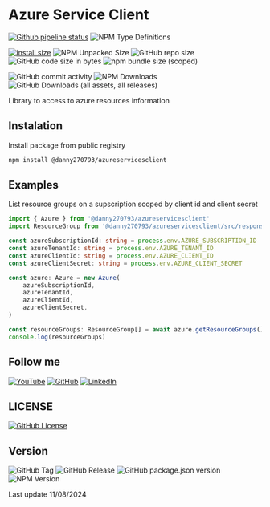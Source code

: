 # Azure Service Client

[![Github pipeline status](https://github.com/danny270793/AzureServiceClient/actions/workflows/releaser.yaml/badge.svg)](https://github.com/danny270793/AzureServiceClient/actions/workflows/releaser.yaml)
![NPM Type Definitions](https://img.shields.io/npm/types/@danny270793/azureservicesclient)

[![install size](https://packagephobia.com/badge?p=@danny270793/AzureServiceClient)](https://packagephobia.com/result?p=@danny270793/azureservicesclient)
![NPM Unpacked Size](https://img.shields.io/npm/unpacked-size/@danny270793/azureservicesclient)
![GitHub repo size](https://img.shields.io/github/repo-size/danny270793/AzureServiceClient)
![GitHub code size in bytes](https://img.shields.io/github/languages/code-size/danny270793/AzureServiceClient)
![npm bundle size (scoped)](https://img.shields.io/bundlephobia/min/@danny270793/azureservicesclient)

![GitHub commit activity](https://img.shields.io/github/commit-activity/m/danny270793/AzureServiceClient)
![NPM Downloads](https://img.shields.io/npm/dy/@danny270793/azureservicesclient)
![GitHub Downloads (all assets, all releases)](https://img.shields.io/github/downloads/danny270793/AzureServiceClient/total)

Library to access to azure resources information

## Instalation

Install package from public registry

```bash
npm install @danny270793/azureservicesclient
```

## Examples

List resource groups on a supscription scoped by client id and client secret

```ts
import { Azure } from '@danny270793/azureservicesclient'
import ResourceGroup from '@danny270793/azureservicesclient/src/responses/resource-group'

const azureSubscriptionId: string = process.env.AZURE_SUBSCRIPTION_ID
const azureTenantId: string = process.env.AZURE_TENANT_ID
const azureClientId: string = process.env.AZURE_CLIENT_ID
const azureClientSecret: string = process.env.AZURE_CLIENT_SECRET

const azure: Azure = new Azure(
    azureSubscriptionId,
    azureTenantId,
    azureClientId,
    azureClientSecret,
)

const resourceGroups: ResourceGroup[] = await azure.getResourceGroups()
console.log(resourceGroups)
```

## Follow me

[![YouTube](https://img.shields.io/badge/YouTube-%23FF0000.svg?style=for-the-badge&logo=YouTube&logoColor=white)](https://www.youtube.com/channel/UC5MAQWU2s2VESTXaUo-ysgg)
[![GitHub](https://img.shields.io/badge/github-%23121011.svg?style=for-the-badge&logo=github&logoColor=white)](https://www.github.com/danny270793/)
[![LinkedIn](https://img.shields.io/badge/linkedin-%230077B5.svg?style=for-the-badge&logo=linkedin&logoColor=white)](https://www.linkedin.com/in/danny270793)

## LICENSE

[![GitHub License](https://img.shields.io/github/license/danny270793/AzureServiceClient)](license.md)

## Version

![GitHub Tag](https://img.shields.io/github/v/tag/danny270793/AzureServiceClient)
![GitHub Release](https://img.shields.io/github/v/release/danny270793/AzureServiceClient)
![GitHub package.json version](https://img.shields.io/github/package-json/v/danny270793/AzureServiceClient)
![NPM Version](https://img.shields.io/npm/v/@danny270793/azureservicesclient)

Last update 11/08/2024
